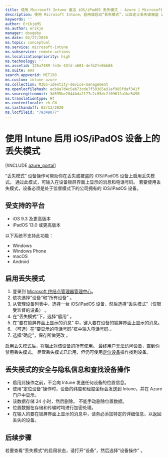 ```yaml
---
title: 使用 Microsoft Intune 激活 iOS/iPadOS 丢失模式 - Azure | Microsoft Docs
description: 使用 Microsoft Intune，启用或启动“丢失模式”，以自定义丢失或被盗 iOS/iPadOS 设备的锁屏界面上显示的消息。 并获取有关使用丢失模式时的安全与隐私信息。
keywords: ''
author: ErikjeMS
ms.author: erikje
manager: dougeby
ms.date: 02/27/2020
ms.topic: conceptual
ms.service: microsoft-intune
ms.subservice: remote-actions
ms.localizationpriority: high
ms.technology: ''
ms.assetid: 126a7489-fe3e-43fd-a681-defb2fe0bb66
ms.suite: ems
search.appverid: MET150
ms.custom: intune-azure
ms.collection: M365-identity-device-management
ms.openlocfilehash: acb8a7d4c5ab73cde7f50365e91ef985fdaf341f
ms.sourcegitcommit: 3d895be2844bda2177c2c85dc2f09612a1be5490
ms.translationtype: HT
ms.contentlocale: zh-CN
ms.lasthandoff: 03/13/2020
ms.locfileid: "79349077"
---
```

# <a name="enable-lost-mode-on-iosipados-devices-with-intune"></a>使用 Intune 启用 iOS/iPadOS 设备上的丢失模式

[!INCLUDE [azure_portal](../includes/azure_portal.md)]

“丢失模式”  设备操作可帮助你在丢失或被盗的 iOS/iPadOS 设备上启用丢失模式。 通过此模式，可输入在设备锁屏界面上显示的消息和电话号码。 若要使用丢失模式，设备必须是处于监督模式下的公司拥有的 iOS/iPadOS 设备。

## <a name="supported-platforms"></a>受支持的平台

- iOS 9.3 及更高版本
- iPadOS 13.0 或更高版本

以下系统不支持此功能： 
- Windows
- Windows Phone
- macOS
- Android

## <a name="enable-lost-mode"></a>启用丢失模式

1. 登录到 [Microsoft 终结点管理器管理中心](https://go.microsoft.com/fwlink/?linkid=2109431)。
3. 依次选择“设备”和“所有设备”   。
4. 从管理设备列表中，选择一台 iOS/iPadOS 设备，然后选择“丢失模式”（仅限受监督的设备）  。
5. 在“丢失模式”下，选择“启用”   。
6. 在“要在锁屏界面上显示的消息”  中，键入要在设备的锁屏界面上显示的消息。
7. （可选）在“要显示的电话号码”框中输入电话号码  。
6. 选择“确定”，保存所做更改  。

启用丢失模式后，将阻止对该设备的所有使用。 最终用户无法访问设备，直到你禁用丢失模式。 尽管丢失模式已启用，但仍可使用[定位设备](device-locate.md)操作找到设备。

## <a name="security-and-privacy-information-for-the-lost-mode-and-locate-device-actions"></a>丢失模式的安全与隐私信息和查找设备操作
- 启用此操作之前，不会向 Intune 发送任何设备的位置信息。
- 使用“定位设备”操作时，设备的纬度和经度坐标会发送到 Intune，并在 Azure 门户中显示。
- 该数据存储 24 小时，然后删除。 不能手动删除位置数据。
- 位置数据在存储和传输时均进行加密处理。
- 在输入的要在锁屏界面上显示的消息中，请务必添加特定的详细信息，以返回丢失的设备。

## <a name="next-steps"></a>后续步骤

若要查看“丢失模式”的启用状态，请打开“设备”，然后选择“设备操作”   。

